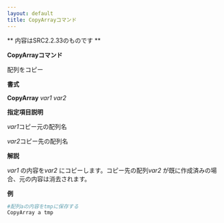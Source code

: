 ```yaml
---
layout: default
title: CopyArrayコマンド
---
```

** 内容はSRC2.2.33のものです **

**CopyArrayコマンド**

配列をコピー

**書式**

**CopyArray** *var1 var2*

**指定項目説明**

*var1*コピー元の配列名

*var2*コピー先の配列名

**解説**

*var1* の内容を*var2* にコピーします。コピー先の配列*var2* が既に作成済みの場合、元の内容は消去されます。

**例**
```sh
#配列aの内容をtmpに保存する
CopyArray a tmp
```

